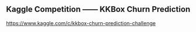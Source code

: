 ## Kaggle Competition —— KKBox Churn Prediction
https://www.kaggle.com/c/kkbox-churn-prediction-challenge


